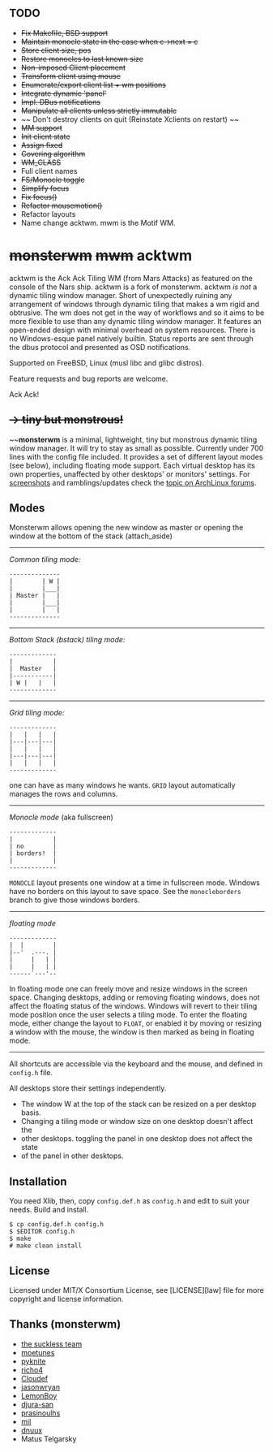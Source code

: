 TODO
----

* ~~Fix Makefile, BSD support~~
* ~~Maintain monocle state in the case when c->next = c~~
* ~~Store client size, pos~~
* ~~Restore monocles to last known size~~
* ~~Non-imposed Client placement~~
* ~~Transform client using mouse~~
* ~~Enumerate/export client list + wm positions~~
* ~~Integrate dynamic 'panel'~~
* ~~Impl. DBus notifications~~
* ~~Manipulate all clients unless strictly immutable~~
* ~~ Don't destroy clients on quit (Reinstate Xclients on restart) ~~
* ~~MM support~~
* ~~Init client state~~
* ~~Assign fixed~~
* ~~Covering algorithm~~
* ~~WM_CLASS~~
* Full client names
* ~~FS/Monocle toggle~~
* ~~Simplify focus~~
* ~~Fix focus()~~
* ~~Refactor mousemotion()~~
* Refactor layouts
* Name change acktwm. mwm is the Motif WM.


~~monsterwm~~ ~~mwm~~ acktwm
=====================

acktwm is the Ack Ack Tiling WM (from Mars Attacks) as featured on the
console of the Nars ship. acktwm is a fork of monsterwm. acktwm *is not* a
dynamic tiling window manager. Short of unexpectedly ruining any arrangement of
windows through dynamic tiling that makes a wm rigid and obtrusive. The wm does
not get in the way of workflows and so it aims to be more flexible to use than
any dynamic tiling window manager. It features an open-ended design with
minimal overhead on system resources. There is no Windows-esque panel natively
builtin. Status reports are sent through the dbus protocol and presented as OSD
notifications.

Supported on FreeBSD, Linux (musl libc and glibc distros).

Feature requests and bug reports are welcome.

Ack Ack!


~~→ tiny but monstrous!~~
---------------------

~~**monsterwm** is a minimal, lightweight, tiny but monstrous dynamic tiling
window manager.  It will try to stay as small as possible. Currently under 700
lines with the config file included.  It provides a set of different layout
modes (see below), including floating mode support.  Each virtual desktop has
its own properties, unaffected by other desktops' or monitors' settings.  For
[screenshots][scrot] and ramblings/updates check the [topic on ArchLinux
forums][monsterwm].

  [scrot]: https://bbs.archlinux.org/viewtopic.php?id=141853
  [monsterwm]: https://bbs.archlinux.org/viewtopic.php?id=132122~~


Modes
-----

Monsterwm allows opening the new window as master or
opening the window at the bottom of the stack (attach\_aside)

---

*Common tiling mode:*

    --------------
    |        | W |
    |        |___|
    | Master |   |
    |        |___|
    |        |   |
    --------------

---

*Bottom Stack (bstack) tiling mode:*

    -------------
    |           |
    |  Master   |
    |-----------|
    | W |   |   |
    -------------

---

 *Grid tiling mode:*

    -------------
    |   |   |   |
    |---|---|---|
    |   |   |   |
    |---|---|---|
    |   |   |   |
    -------------

one can have as many windows he wants.
`GRID` layout automatically manages the rows and columns.

---

 *Monocle mode* (aka fullscreen)

    -------------
    |           |
    | no        |
    | borders!  |
    |           |
    -------------

`MONOCLE` layout presents one window at a time in fullscreen mode.
Windows have no borders on this layout to save space.
See the `monocleborders` branch to give those windows borders.

---

 *floating mode*

    -------------
    |  |        |
    |--'  .---. |
    |     |   | |
    |     |   | |
    ------`---'--

 In floating mode one can freely move and resize windows in the screen space.
 Changing desktops, adding or removing floating windows, does not affect the
 floating status of the windows. Windows will revert to their tiling mode
 position once the user selects a tiling mode.  To enter the floating mode,
 either change the layout to `FLOAT`, or enabled it by moving or resizing a
 window with the mouse, the window is then marked as being in floating mode.

---

All shortcuts are accessible via the keyboard and the mouse, and defined in
`config.h` file.

All desktops store their settings independently.

 * The window W at the top of the stack can be resized on a per desktop basis.
 * Changing a tiling mode or window size on one desktop doesn't affect the
 * other desktops.  toggling the panel in one desktop does not affect the state
 * of the panel in other desktops.


Installation
------------

You need Xlib, then,
copy `config.def.h` as `config.h`
and edit to suit your needs.
Build and install.

    $ cp config.def.h config.h
    $ $EDITOR config.h
    $ make
    # make clean install


License
-------

Licensed under MIT/X Consortium License, see [LICENSE][law] file for more
copyright and license information.


Thanks (monsterwm)
------------------

 * [the suckless team](http://suckless.org/)
 * [moetunes](https://github.com/moetunes)
 * [pyknite](https://github.com/pyknite)
 * [richo4](https://github.com/richo4)
 * [Cloudef](https://github.com/Cloudef)
 * [jasonwryan](https://github.com/jasonwryan)
 * [LemonBoy](https://github.com/LemonBoy)
 * [djura-san](https://github.com/djura-san)
 * [prasinoulhs](https://github.com/prasinoulhs)
 * [mil](https://github.com/mil)
 * [dnuux](https://github.com/dnuux)
 * Matus Telgarsky

